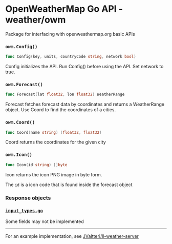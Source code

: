 # OpenWeatherMap Go API - weather/owm

Package for interfacing with openweathermap.org basic APIs

### `owm.Config()`
```go
func Config(key, units, countryCode string, network bool)
```
Config initializes the API. Run Config() before using the API. Set network to true.

### `owm.Forecast()`
```go
func Forecast(lat float32, lon float32) WeatherRange
```
Forecast fetches forecast data by coordinates and returns a WeatherRange object.
Use Coord to find the coordinates of a cities.

### `owm.Coord()`
```go
func Coord(name string) (float32, float32)
```
Coord returns the coordinates for the given city

### `owm.Icon()`
```go
func Icon(id string) []byte
```
Icon returns the icon PNG image in byte form.

The `id` is a icon code that is found inside the forecast object

### Response objects

### [`input_types.go`](input_types.go)

Some fields may not be implemented

---
For an example implementation, see [JValtteri/ll-weather-server](https://github.com/JValtteri/ll-weather-server)
